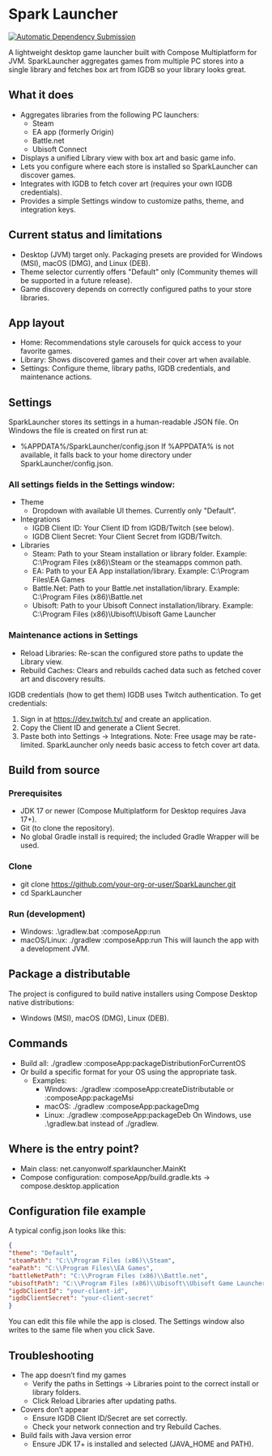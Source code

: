# Spark Launcher

[![Automatic Dependency Submission](https://github.com/cww2697/Spark-Launcher/actions/workflows/dependency-graph/auto-submission/badge.svg)](https://github.com/cww2697/Spark-Launcher/actions/workflows/dependency-graph/auto-submission)

A lightweight desktop game launcher built with Compose Multiplatform for JVM. SparkLauncher aggregates games from
multiple PC stores into a single library and fetches box art from IGDB so your library looks great.

## What it does

- Aggregates libraries from the following PC launchers:
    - Steam
    - EA app (formerly Origin)
    - Battle.net
    - Ubisoft Connect
- Displays a unified Library view with box art and basic game info.
- Lets you configure where each store is installed so SparkLauncher can discover games.
- Integrates with IGDB to fetch cover art (requires your own IGDB credentials).
- Provides a simple Settings window to customize paths, theme, and integration keys.

## Current status and limitations

- Desktop (JVM) target only. Packaging presets are provided for Windows (MSI), macOS (DMG), and Linux (DEB).
- Theme selector currently offers "Default" only (Community themes will be supported in a future release).
- Game discovery depends on correctly configured paths to your store libraries.

## App layout

- Home: Recommendations style carousels for quick access to your favorite games.
- Library: Shows discovered games and their cover art when available.
- Settings: Configure theme, library paths, IGDB credentials, and maintenance actions.

## Settings
SparkLauncher stores its settings in a human-readable JSON file. On Windows the file is created on first run at:

- %APPDATA%/SparkLauncher/config.json
  If %APPDATA% is not available, it falls back to your home directory under SparkLauncher/config.json.

### All settings fields in the Settings window:

- Theme
    - Dropdown with available UI themes. Currently only "Default".
- Integrations
    - IGDB Client ID: Your Client ID from IGDB/Twitch (see below).
    - IGDB Client Secret: Your Client Secret from IGDB/Twitch.
- Libraries
    - Steam: Path to your Steam installation or library folder. Example: C:\Program Files (x86)\Steam or the steamapps
      common path.
    - EA: Path to your EA App installation/library. Example: C:\Program Files\EA Games
    - Battle.Net: Path to your Battle.net installation/library. Example: C:\Program Files (x86)\Battle.net
    - Ubisoft: Path to your Ubisoft Connect installation/library. Example: C:\Program Files (x86)\Ubisoft\Ubisoft Game
      Launcher

### Maintenance actions in Settings

- Reload Libraries: Re-scan the configured store paths to update the Library view.
- Rebuild Caches: Clears and rebuilds cached data such as fetched cover art and discovery results.

IGDB credentials (how to get them)
IGDB uses Twitch authentication. To get credentials:

1) Sign in at https://dev.twitch.tv/ and create an application.
2) Copy the Client ID and generate a Client Secret.
3) Paste both into Settings → Integrations.
   Note: Free usage may be rate-limited. SparkLauncher only needs basic access to fetch cover art data.

## Build from source
### Prerequisites

- JDK 17 or newer (Compose Multiplatform for Desktop requires Java 17+).
- Git (to clone the repository).
- No global Gradle install is required; the included Gradle Wrapper will be used.

### Clone

- git clone https://github.com/your-org-or-user/SparkLauncher.git
- cd SparkLauncher

### Run (development)

- Windows: .\gradlew.bat :composeApp:run
- macOS/Linux: ./gradlew :composeApp:run
  This will launch the app with a development JVM.

## Package a distributable
The project is configured to build native installers using Compose Desktop native distributions:

- Windows (MSI), macOS (DMG), Linux (DEB).

## Commands

- Build all: ./gradlew :composeApp:packageDistributionForCurrentOS
- Or build a specific format for your OS using the appropriate task.
    - Examples:
        - Windows: ./gradlew :composeApp:createDistributable or :composeApp:packageMsi
        - macOS: ./gradlew :composeApp:packageDmg
        - Linux: ./gradlew :composeApp:packageDeb
          On Windows, use .\gradlew.bat instead of ./gradlew.

## Where is the entry point?

- Main class: net.canyonwolf.sparklauncher.MainKt
- Compose configuration: composeApp/build.gradle.kts → compose.desktop.application

## Configuration file example
A typical config.json looks like this:
```json
{
"theme": "Default",
"steamPath": "C:\\Program Files (x86)\\Steam",
"eaPath": "C:\\Program Files\\EA Games",
"battleNetPath": "C:\\Program Files (x86)\\Battle.net",
"ubisoftPath": "C:\\Program Files (x86)\\Ubisoft\\Ubisoft Game Launcher",
"igdbClientId": "your-client-id",
"igdbClientSecret": "your-client-secret"
}
```
You can edit this file while the app is closed. The Settings window also writes to the same file when you click Save.

## Troubleshooting

- The app doesn’t find my games
    - Verify the paths in Settings → Libraries point to the correct install or library folders.
    - Click Reload Libraries after updating paths.
- Covers don’t appear
    - Ensure IGDB Client ID/Secret are set correctly.
    - Check your network connection and try Rebuild Caches.
- Build fails with Java version error
    - Ensure JDK 17+ is installed and selected (JAVA_HOME and PATH).
